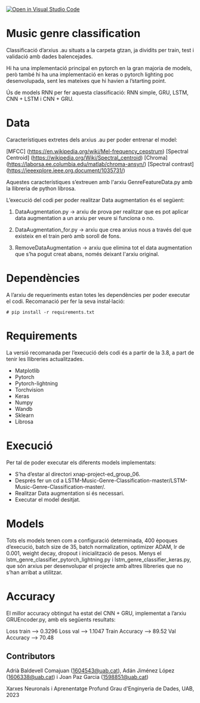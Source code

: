 [![Open in Visual Studio Code](https://classroom.github.com/assets/open-in-vscode-718a45dd9cf7e7f842a935f5ebbe5719a5e09af4491e668f4dbf3b35d5cca122.svg)](https://classroom.github.com/online_ide?assignment_repo_id=11122310&assignment_repo_type=AssignmentRepo)
# Music genre classification
Classificació d’arxius .au situats a la carpeta gtzan, ja dividits per train, test i validació amb dades balencejades.

Hi ha una implementació principal en pytorch en la gran majoria de models, però també hi ha una implementació en keras o pytorch lighting poc desenvolupada, sent les mateixes que hi havien a l’starting point.

Ús de models RNN per fer aquesta classificació: RNN simple, GRU, LSTM, CNN + LSTM i CNN + GRU.

# Data
Característiques extretes dels arxius .au per poder entrenar el model:

[MFCC] (https://en.wikipedia.org/wiki/Mel-frequency_cepstrum)
[Spectral Centroid] (https://wikipedia.org/Wiki/Spectral_centroid)
[Chroma] (https://laborsa.ee.columbia.edu/matlab/chroma-ansyn/)
[Spectral contrast] (https://ieeexplore.ieee.org.document/1035731/)

Aquestes característiques s’extreuen amb l'arxiu GenreFeatureData.py amb la llibreria de python librosa.

L’execució del codi per poder realitzar Data augmentation és el següent:

1. DataAugmentation.py → arxiu de prova per realitzar que es pot aplicar data augmentation a un arxiu per veure si funciona o no.

2. DataAugmentation_for.py → arxiu que crea arxius nous a través del que existeix en el train però amb soroll de fons.

3. RemoveDataAugmentation → arxiu que elimina tot el data augmentation que s’ha pogut creat abans, només deixant l'arxiu original.

# Dependències
A l’arxiu de requeriments estan totes les dependències per poder executar el codi. Recomanació per fer la seva instal·lació:

	# pip install -r requirements.txt

# Requirements
La versió recomanada per l’execució dels codi és a partir de la 3.8, a part de tenir les llibreries actualitzades.
- Matplotlib
- Pytorch
- Pytorch-lightning
- Torchvision
- Keras
- Numpy 
- Wandb
- Sklearn
- Librosa

# Execució
Per tal de poder executar els diferents models implementats:
- S’ha d’estar al directori xnap-project-ed_group_06.
- Després fer un cd a LSTM-Music-Genre-Classification-master/LSTM-Music-Genre-Classification-master/.
- Realitzar Data augmentation si és necessari.
- Executar el model desitjat.

# Models
Tots els models tenen com  a configuració determinada, 400 èpoques d’execució, batch size de 35, batch normalization, optimizer ADAM, lr de 0.001, weight decay, dropout i inicialització de pesos. Menys el lstm_genre_classifier_pytorch_lightning.py i lstm_genre_classifier_keras.py, que són arxius per desenvolupar el projecte amb altres llibreries que no s’han arribat a utilitzar. 

# Accuracy
El millor accuracy obtingut ha estat del CNN + GRU, implementat a l’arxiu GRUEncoder.py, amb els següents resultats:

Loss train --> 0.3296
Loss val --> 1.1047
Train Accuracy --> 89.52 
Val Accuracy --> 70.48


## Contributors
Adrià Baldevell Comajuan (1604543@uab.cat), Adán Jiménez López (1606338@uab.cat) i Joan Paz Garcia (1598851@uab.cat)

Xarxes Neuronals i Aprenentatge Profund
Grau d'Enginyeria de Dades, 
UAB, 2023
